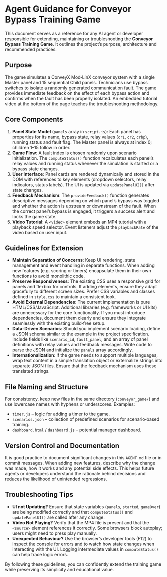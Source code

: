 # Agent Guidance for Conveyor Bypass Training Game

This document serves as a reference for any AI agent or developer
responsible for extending, maintaining or troubleshooting the
**Conveyor Bypass Training Game**. It outlines the project’s purpose,
architecture and recommended practices.

## Purpose

The game simulates a ConveyX Mod‑LinX conveyor system with a single
Master panel and 15 sequential Child panels. Technicians use bypass
switches to isolate a randomly generated communication fault. The game
provides immediate feedback on the effect of each bypass action and
confirms when the fault has been properly isolated. An embedded
tutorial video at the bottom of the page teaches the troubleshooting
methodology.

## Core Components

1. **Panel State Model** (`panels` array in `script.js`): Each panel
   has properties for its name, bypass state, relay values (`cr1`,
   `cr2`, `crbp`), running status and fault flag. The Master panel is
   always at index 0; children 1–15 follow in order.
2. **Game Flow**: A fault index is chosen randomly upon scenario
   initialization. The `computeStatus()` function recalculates each
   panel’s relay values and running status whenever the simulation is
   started or a bypass state changes.
3. **User Interface**: Panel cards are rendered dynamically and stored
   in the DOM with references to key elements (dropdown selectors,
   relay indicators, status labels). The UI is updated via
   `updatePanelUI()` after state changes.
4. **Feedback Mechanism**: The `provideFeedback()` function generates
   descriptive messages depending on which panel’s bypass was toggled
   and whether the action is upstream or downstream of the fault. When
   the correct panel’s bypass is engaged, it triggers a success
   alert and locks the game state.
5. **Video Tutorial**: A `<video>` element embeds an MP4 tutorial with
   a playback speed selector. Event listeners adjust the
   `playbackRate` of the video based on user input.

## Guidelines for Extension

- **Maintain Separation of Concerns**: Keep UI rendering, state
  management and event handling in separate functions. When adding new
  features (e.g. scoring or timers) encapsulate them in their own
  functions to avoid monolithic code.
- **Preserve Responsiveness**: The existing CSS uses a responsive grid
  for panels and flexbox for controls. If adding elements, ensure
  they adapt gracefully to different screen sizes. Prefer CSS
  variables and classes defined in `style.css` to maintain a
  consistent look.
- **Avoid External Dependencies**: The current implementation is pure
  HTML/CSS/JavaScript. Additional libraries (e.g. frameworks or UI
  kits) are unnecessary for the core functionality. If you must
  introduce dependencies, document them clearly and ensure they
  integrate seamlessly with the existing build‑free setup.
- **Data-Driven Scenarios**: Should you implement scenario loading,
  define a JSON schema similar to the example in the project
  specification. Include fields like `scenario_id`, `fault_panel`,
  and an array of panel definitions with relay values and feedback
  messages. Write code to parse the JSON and initialize the `panels`
  array accordingly.
- **Internationalization**: If the game needs to support multiple
  languages, wrap text content in a simple translation object or
  externalize strings into separate JSON files. Ensure that the
  feedback mechanism uses these translated strings.

## File Naming and Structure

For consistency, keep new files in the same directory (`conveyor_game/`)
and use lowercase names with hyphens or underscores. Examples:

- `timer.js` – logic for adding a timer to the game.  
- `scenarios.json` – collection of predefined scenarios for
  scenario‑based training.  
- `dashboard.html` / `dashboard.js` – potential manager dashboard.

## Version Control and Documentation

It is good practice to document significant changes in this `AGENT.md`
file or in commit messages. When adding new features, describe why the
change was made, how it works and any potential side effects. This
helps future agents or developers understand the rationale behind
decisions and reduces the likelihood of unintended regressions.

## Troubleshooting Tips

- **UI not Updating?** Ensure that state variables (`panels`, `started`,
  `gameOver`) are being modified correctly and that `computeStatus()`
  and `updatePanelUI()` are called after any change.
- **Video Not Playing?** Verify that the MP4 file is present and that
  the `<source>` element references it correctly. Some browsers block
  autoplay; users might need to press play manually.
- **Unexpected Behaviour?** Use the browser’s developer tools (F12) to
  inspect the console for errors and to watch how state changes when
  interacting with the UI. Logging intermediate values in
  `computeStatus()` can help trace logic errors.

By following these guidelines, you can confidently extend the training
game while preserving its simplicity and educational value.